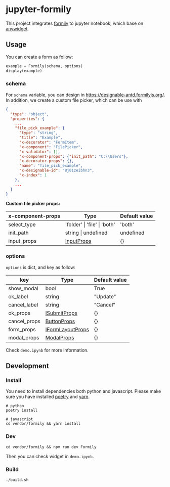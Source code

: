 # jupyter-formily

This project integrates [formily](https://github.com/alibaba/formily) to jupyter notebook, which base on [anywidget](https://github.com/manzt/anywidget).

## Usage

You can create a form as follow:

```python
example = Formily(schema, options)
display(example)
```

### schema

For `schema` variable, you can design in https://designable-antd.formilyjs.org/. In addition, we create a custom file picker, which can be use with

```json
{
  "type": "object",
  "properties": {
    ...
    "file_pick_example": {
      "type": "string",
      "title": "Example",
      "x-decorator": "FormItem",
      "x-component": "FilePicker",
      "x-validator": [],
      "x-component-props": {"init_path": "C:\\Users"},
      "x-decorator-props": {},
      "name": "file_pick_example",
      "x-designable-id": "8j01zeibhn3",
      "x-index": 1
    },
    ...
  }
}
```

**Custom file picker props:**

| x-component-props | Type                                                                 | Default value |
| ----------------- | -------------------------------------------------------------------- | ------------- |
| select_type       | 'folder' \| 'file' \| 'both'                                         | 'both'        |
| init_path         | string \| undefined                                                  | undefined     |
| input_props       | [InputProps](https://ant-design.antgroup.com/components/input#input) | {}            |


### options

`options` is dict, and key as follow:

| key          | Type                                                                                                                    | Default value |
| ------------ | ----------------------------------------------------------------------------------------------------------------------- | ------------- |
| show_modal   | bool                                                                                                                    | True          |
| ok_label     | string                                                                                                                  | "Update"      |
| cancel_label | string                                                                                                                  | "Cancel"      |
| ok_props     | [ISubmitProps](https://ant-design.antgroup.com/components/button#api)                                                   | {}            |
| cancel_props | [ButtonProps](https://ant-design.antgroup.com/components/button#api)                                                    | {}            |
| form_props   | [IFormLayoutProps](https://github.com/alibaba/formily/blob/formily_next/packages/antd/src/form-layout/index.tsx#L6-L38) | {}            |
| modal_props  | [ModalProps](https://ant-design.antgroup.com/components/modal#api)                                                      | {}            |

Check `demo.ipynb` for more information.

## Development

### Install

You need to install dependencies both python and javascript. Please make sure you have installed [poetry](https://github.com/python-poetry/poetry) and [yarn](https://github.com/yarnpkg/yarn).

```shell
# python
poetry install

# javascript
cd vendor/formily && yarn install
```

### Dev

```shell
cd vendor/formily && npm run dev Formily
```

Then you can check widget in `demo.ipynb`.

### Build

```shell
./build.sh
```
